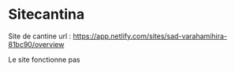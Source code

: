 # Sitecantina
Site de cantine
url : https://app.netlify.com/sites/sad-varahamihira-81bc90/overview

Le site fonctionne pas 
